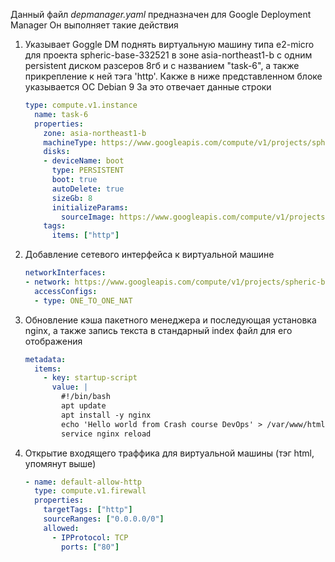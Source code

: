 Данный файл *depmanager.yaml* предназначен для Google Deployment Manager
Он выполняет такие действия
1) Указывает Goggle DM поднять виртуальную машину типа e2-micro для проекта spheric-base-332521 в зоне asia-northeast1-b с одним persistent диском разсеров 8гб и с названием "task-6", а также прикрепление к ней тэга 'http'. Какже в ниже представленном блоке указывается ОС Debian 9
За это отвечает данные строки
    ```yaml
    type: compute.v1.instance
      name: task-6
      properties:
        zone: asia-northeast1-b
        machineType: https://www.googleapis.com/compute/v1/projects/spheric-base-332521/zones/asia-northeast1-b/machineTypes/e2-micro
        disks:
        - deviceName: boot
          type: PERSISTENT
          boot: true
          autoDelete: true
          sizeGb: 8
          initializeParams:
            sourceImage: https://www.googleapis.com/compute/v1/projects/debian-cloud/global/images/family/debian-9
        tags:
          items: ["http"]
    ```

2) Добавление сетевого интерфейса к виртуальной машине
    ```yaml
    networkInterfaces:
    - network: https://www.googleapis.com/compute/v1/projects/spheric-base-332521/global/networks/default
      accessConfigs:
      - type: ONE_TO_ONE_NAT
    ```
3) Обновление кэша пакетного менеджера и последующая установка nginx, а также запись текста в стандарный index файл для его отображения
    ```yaml
    metadata:
      items:
        - key: startup-script
          value: |
            #!/bin/bash
            apt update
            apt install -y nginx
            echo 'Hello world from Crash course DevOps' > /var/www/html/index.html
            service nginx reload
    
    ```
    
4) Открытие входящего траффика для виртуальной машины (тэг html, упомянут выше)
    ```yaml
    - name: default-allow-http
      type: compute.v1.firewall
      properties:
        targetTags: ["http"]
        sourceRanges: ["0.0.0.0/0"]
        allowed:
          - IPProtocol: TCP
            ports: ["80"]    
    ```